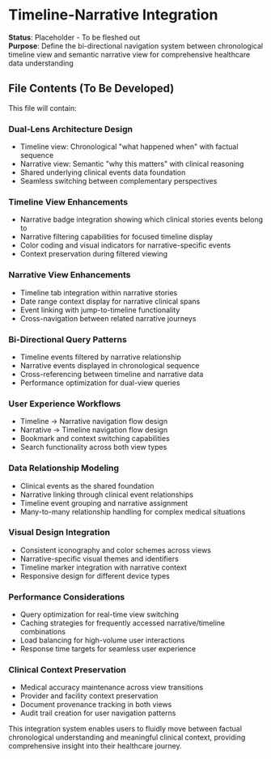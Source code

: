 # Timeline-Narrative Integration

**Status**: Placeholder - To be fleshed out  
**Purpose**: Define the bi-directional navigation system between chronological timeline view and semantic narrative view for comprehensive healthcare data understanding

## File Contents (To Be Developed)

This file will contain:

### Dual-Lens Architecture Design
- Timeline view: Chronological "what happened when" with factual sequence
- Narrative view: Semantic "why this matters" with clinical reasoning
- Shared underlying clinical events data foundation
- Seamless switching between complementary perspectives

### Timeline View Enhancements
- Narrative badge integration showing which clinical stories events belong to
- Narrative filtering capabilities for focused timeline display
- Color coding and visual indicators for narrative-specific events
- Context preservation during filtered viewing

### Narrative View Enhancements
- Timeline tab integration within narrative stories
- Date range context display for narrative clinical spans
- Event linking with jump-to-timeline functionality
- Cross-navigation between related narrative journeys

### Bi-Directional Query Patterns
- Timeline events filtered by narrative relationship
- Narrative events displayed in chronological sequence
- Cross-referencing between timeline and narrative data
- Performance optimization for dual-view queries

### User Experience Workflows
- Timeline → Narrative navigation flow design
- Narrative → Timeline navigation flow design
- Bookmark and context switching capabilities
- Search functionality across both view types

### Data Relationship Modeling
- Clinical events as the shared foundation
- Narrative linking through clinical event relationships
- Timeline event grouping and narrative assignment
- Many-to-many relationship handling for complex medical situations

### Visual Design Integration
- Consistent iconography and color schemes across views
- Narrative-specific visual themes and identifiers
- Timeline marker integration with narrative context
- Responsive design for different device types

### Performance Considerations
- Query optimization for real-time view switching
- Caching strategies for frequently accessed narrative/timeline combinations
- Load balancing for high-volume user interactions
- Response time targets for seamless user experience

### Clinical Context Preservation
- Medical accuracy maintenance across view transitions
- Provider and facility context preservation
- Document provenance tracking in both views
- Audit trail creation for user navigation patterns

This integration system enables users to fluidly move between factual chronological understanding and meaningful clinical context, providing comprehensive insight into their healthcare journey.
